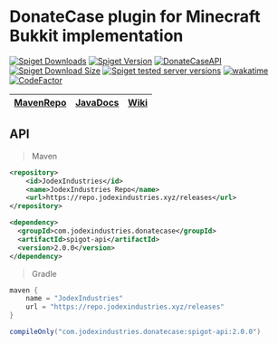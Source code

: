 # DonateCase plugin for Minecraft Bukkit implementation
[![Spiget Downloads](https://img.shields.io/spiget/downloads/106701?label=Spigot%20downloads)](https://www.spigotmc.org/resources/donatecase.106701/)
[![Spiget Version](https://img.shields.io/spiget/version/106701?label=DonateCase)](https://www.spigotmc.org/resources/donatecase.106701/)
[![DonateCaseAPI](https://repo.jodexindustries.xyz/api/badge/latest/releases/com/jodexindustries/donatecase/spigot?color=40c14a&name=DonateCaseAPI&prefix=v)](https://wiki.jodexindustries.xyz/docs/DonateCase/API/install)
[![Spiget Download Size](https://img.shields.io/spiget/download-size/106701)](https://www.spigotmc.org/resources/donatecase.106701/)
[![Spiget tested server versions](https://img.shields.io/spiget/tested-versions/106701)](https://www.spigotmc.org/resources/donatecase.106701/)
[![wakatime](https://wakatime.com/badge/user/829f0c0b-33fd-4885-a87a-8ee676d706fd/project/eaecf335-b19a-4642-9d6c-2637e4a392f5.svg)](https://wakatime.com/badge/user/829f0c0b-33fd-4885-a87a-8ee676d706fd/project/eaecf335-b19a-4642-9d6c-2637e4a392f5)
[![CodeFactor](https://www.codefactor.io/repository/github/jodexx/donatecase/badge)](https://www.codefactor.io/repository/github/jodexx/donatecase)

| [MavenRepo](https://repo.jodexindustries.xyz/#/releases/com/jodexindustries/donatecase/) | [JavaDocs](https://repo.jodexindustries.xyz/javadoc/releases/com/jodexindustries/donatecase/spigot/latest) | [Wiki](https://wiki.jodexindustries.xyz/docs/DonateCase/API/donatecase-api-main) |
|------------------------------------------------------------------------------------------|------------------------------------------------------------------------------------------------------------|----------------------------------------------------------------------------------|



## API
> Maven
```xml
<repository>
    <id>JodexIndustries</id>
    <name>JodexIndustries Repo</name>
    <url>https://repo.jodexindustries.xyz/releases</url>
</repository>
```
```xml
<dependency>
  <groupId>com.jodexindustries.donatecase</groupId>
  <artifactId>spigot-api</artifactId>
  <version>2.0.0</version>
</dependency>
```
> Gradle
```groovy
maven {
    name = "JodexIndustries"
    url = "https://repo.jodexindustries.xyz/releases"
}
```
```groovy
compileOnly("com.jodexindustries.donatecase:spigot-api:2.0.0")
```
